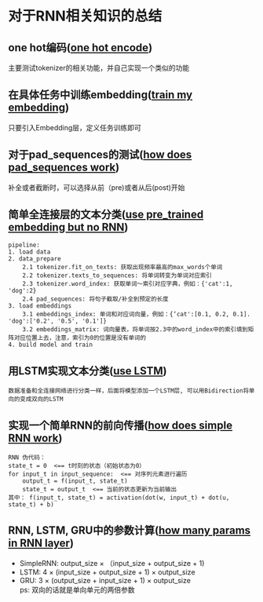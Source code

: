 # 对于RNN相关知识的总结
## one hot编码([one hot encode](https://github.com/wgq1995/nlp/blob/master/notes/one_hot.py))
主要测试tokenizer的相关功能，并自己实现一个类似的功能

## 在具体任务中训练embedding([train my embedding](https://github.com/wgq1995/nlp/blob/master/notes/train_embedding.py))
只要引入Embedding层，定义任务训练即可

## 对于pad_sequences的测试([how does pad_sequences work](https://github.com/wgq1995/nlp/blob/master/notes/pad_sequences.py))
补全或者截断时，可以选择从前（pre)或者从后(post)开始

## 简单全连接层的文本分类([use pre_trained embedding but no RNN](https://github.com/wgq1995/nlp/blob/master/notes/imdb_test_no_rnn.py))
    pipeline:
    1. load data
    2. data_prepare
        2.1 tokenizer.fit_on_texts: 获取出现频率最高的max_words个单词
        2.2 tokenizer.texts_to_sequences: 将单词转变为单词对应索引
        2.3 tokenizer.word_index: 获取单词～索引对应字典，例如：{'cat':1, 'dog':2}
        2.4 pad_sequences: 将句子截取/补全到预定的长度
    3. load embeddings
        3.1 embeddings_index: 单词和对应词向量，例如：{‘cat':[0.1, 0.2, 0.1]. 'dog':['0.2', '0.5', '0.1']}
        3.2 embeddings_matrix: 词向量表，将单词按2.3中的word_index中的索引填到矩阵对应位置上去，注意，索引为0的位置是没有单词的
    4. build model and train 
## 用LSTM实现文本分类([use LSTM](https://github.com/wgq1995/nlp/blob/master/notes/LSTM_example.py))
    数据准备和全连接网络进行分类一样，后面将模型添加一个LSTM层, 可以用Bidirection将单向的变成双向的LSTM

## 实现一个简单RNN的前向传播([how does simple RNN work](https://github.com/wgq1995/nlp/blob/master/notes/myRNN.py))
    RNN 伪代码：
    state_t = 0  <== t时刻的状态（初始状态为0）
    for input_t in input_sequence:  <== 对序列元素进行遍历
        output_t = f(input_t, state_t)
        state_t = output_t  <== 当前的状态更新为当前输出
    其中： f(input_t, state_t) = activation(dot(w, input_t) + dot(u, state_t) + b)

## RNN, LSTM, GRU中的参数计算([how many params in RNN layer](https://github.com/wgq1995/nlp/blob/master/notes/understand_RNN))
* SimpleRNN: output_size × （input_size + output_size + 1)
* LSTM: 4 × (input_size + output_size + 1) × output_size
* GRU: 3 × (output_size + input_size + 1) × output_size<br>
ps: 双向的话就是单向单元的两倍参数

